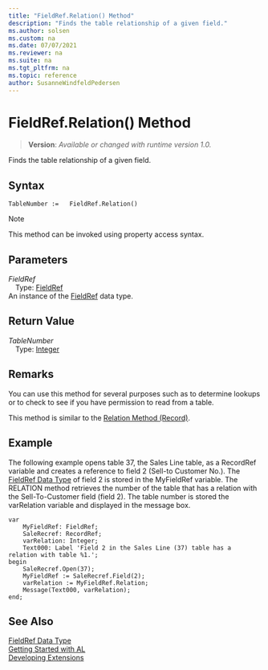 ```yaml
---
title: "FieldRef.Relation() Method"
description: "Finds the table relationship of a given field."
ms.author: solsen
ms.custom: na
ms.date: 07/07/2021
ms.reviewer: na
ms.suite: na
ms.tgt_pltfrm: na
ms.topic: reference
author: SusanneWindfeldPedersen
---
```

[//]: # (START>DO_NOT_EDIT)
[//]: # (IMPORTANT:Do not edit any of the content between here and the END>DO_NOT_EDIT.)
[//]: # (Any modifications should be made in the .xml files in the ModernDev repo.)
# FieldRef.Relation() Method
> **Version**: _Available or changed with runtime version 1.0._

Finds the table relationship of a given field.


## Syntax
```AL
TableNumber :=   FieldRef.Relation()
```
> [!NOTE]
> This method can be invoked using property access syntax.

## Parameters
*FieldRef*  
&emsp;Type: [FieldRef](fieldref-data-type.md)  
An instance of the [FieldRef](fieldref-data-type.md) data type.  

## Return Value
*TableNumber*  
&emsp;Type: [Integer](../integer/integer-data-type.md)  



[//]: # (IMPORTANT: END>DO_NOT_EDIT)


## Remarks

You can use this method for several purposes such as to determine lookups or to check to see if you have permission to read from a table.  
  
This method is similar to the [Relation Method \(Record\)](../../methods-auto/record/record-relation-method.md).  
  
## Example

The following example opens table 37, the Sales Line table, as a RecordRef variable and creates a reference to field 2 \(Sell-to Customer No.\). The [FieldRef Data Type](fieldref-data-type.md) of field 2 is stored in the MyFieldRef variable. The RELATION method retrieves the number of the table that has a relation with the Sell-To-Customer field \(field 2\). The table number is stored the varRelation variable and displayed in the message box. 

```al
var
    MyFieldRef: FieldRef;
    SaleRecref: RecordRef;
    varRelation: Integer;
    Text000: Label 'Field 2 in the Sales Line (37) table has a relation with table %1.';
begin
    SaleRecref.Open(37);  
    MyFieldRef := SaleRecref.Field(2);  
    varRelation := MyFieldRef.Relation;  
    Message(Text000, varRelation);  
end;
```  
  
## See Also
[FieldRef Data Type](fieldref-data-type.md)  
[Getting Started with AL](../../devenv-get-started.md)  
[Developing Extensions](../../devenv-dev-overview.md)
